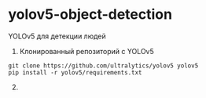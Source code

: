 # yolov5-object-detection
YOLOv5 для детекции людей

1. Клонированный репозиторий с YOLOv5 
```shell
git clone https://github.com/ultralytics/yolov5 yolov5
pip install -r yolov5/requirements.txt
```
2. 
